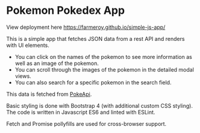<h1>Pokemon Pokedex App</h1>

View deployment here https://farmeroy.github.io/simple-js-app/


This is a simple app that fetches JSON data from a rest API and renders with UI elements.

* You can click on the names of the pokemon to see more information as well as an image of the pokemon.
* You can scroll through the images of the pokemon in the detailed modal views. 
* You can also search for a specific pokemon in the search field. 

This data is fetched from [PokeApi](https://pokeapi.co/). 

Basic styling is done with Bootstrap 4 (with additional custom CSS styling).
The code is written in Javascript ES6 and linted with ESLint. 

Fetch and Promise pollyfills are used for cross-browser support.
